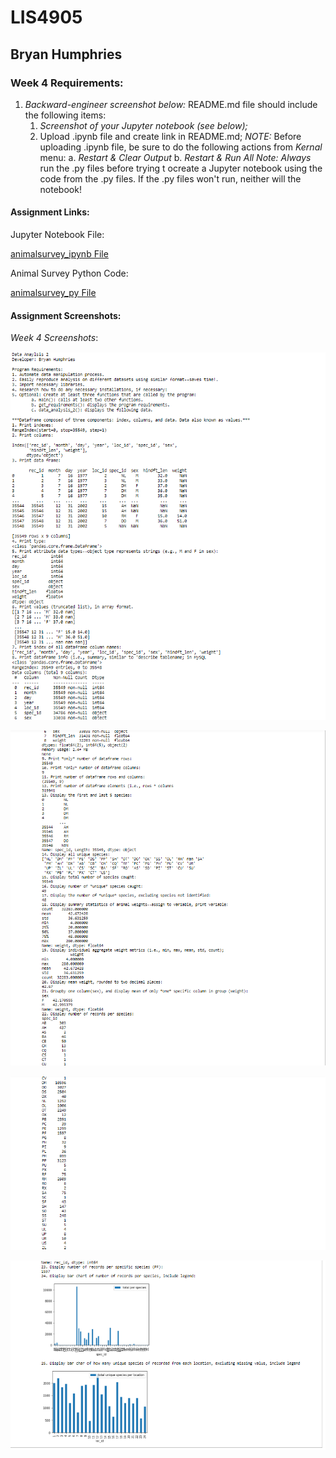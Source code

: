 # LIS4905

## Bryan Humphries

### Week 4 Requirements:

1. *Backward-engineer screenshot below:* README.md file should include the following items:
    1. *Screenshot of your Jupyter notebook (see below);*
    2. Upload .ipynb file and create link in README.md;
        *NOTE:* Before uploading .ipynb file, be sure to do the following actions from *Kernal* menu:
            a. *Restart & Clear Output*
            b. *Restart & Run All*
    *Note: Always* run the .py files before trying t ocreate a Jupyter notebook using the code from the .py files. If the .py files won't run, neither will the notebook!

#### Assignment Links:

Jupyter Notebook File:

[animalsurvey_ipynb File](docs/animal_survey.ipynb)

Animal Survey Python Code:

[animalsurvey_py File](docs/functions.py)

#### Assignment Screenshots:

*Week 4 Screenshots*:

![Animal Survey](img/animal1.png)

![Animal Survey](img/animal2.png)

![Animal Survey](img/animal3.png)

![Animal Survey](img/animal4.png)
